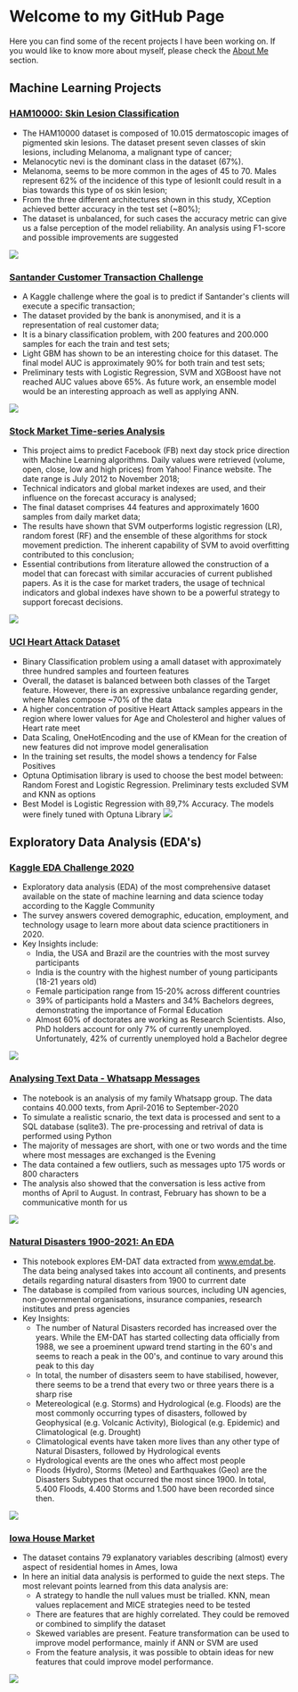 # Welcome to my GitHub Page

Here you can find some of the recent projects I have been working on. If you would like to know more about myself, please check the [About Me](https://github.com/negrinij/Main/edit/main/README.md) section.

## Machine Learning Projects

### [HAM10000: Skin Lesion Classification](https://nbviewer.jupyter.org/github/negrinij/HAM10000-SkinCancer/blob/master/ham10000-analysis-and-model-comparison.ipynb)

- The HAM10000 dataset is composed of 10.015 dermatoscopic images of pigmented skin lesions. The dataset present seven classes of skin lesions, including Melanoma, a malignant type of cancer;
- Melanocytic nevi is the dominant class in the dataset (67%). 
- Melanoma, seems to be more common in the ages of 45 to 70. Males represent 62% of the incidence of this type of lesionIt could result in a bias towards this type of os skin lesion;
- From the three different architectures shown in this study, XCeption achieved better accuracy in the test set (~80%);
- The dataset is unbalanced, for such cases the accuracy metric can give us a false perception of the model reliability. An analysis using F1-score and possible improvements are suggested

![](/Images/HAM10000.png)

### [Santander Customer Transaction Challenge](https://nbviewer.jupyter.org/github/negrinij/Santander-Transaction/blob/master/Santander-Customer-Transaction.ipynb)

- A Kaggle challenge where the goal is to predict if Santander's clients will execute a specific transaction;
- The dataset provided by the bank is anonymised, and it is a representation of real customer data;
- It is a binary classification problem, with 200 features and 200.000 samples for each the train and test sets;
- Light GBM has shown to be an interesting choice for this dataset. The final model AUC is approximately 90% for both train and test sets;
- Preliminary tests with Logistic Regression, SVM and XGBoost have not reached AUC values above 65%. As future work, an ensemble model would be an interesting approach as well as applying ANN.

![](/Images/Santander.png)

### [Stock Market Time-series Analysis](https://nbviewer.jupyter.org/github/negrinij/Stock-Analysis/blob/master/FB-Analysis.ipynb)

- This project aims to predict Facebook (FB) next day stock price direction with Machine Learning algorithms. Daily values were retrieved (volume, open, close, low and high prices) from Yahoo! Finance website. The date range is July 2012 to November 2018;
- Technical indicators and global market indexes are used, and their influence on the forecast accuracy is analysed;
- The final dataset comprises 44 features and approximately 1600 samples from daily market data;
- The results have shown that SVM outperforms logistic regression (LR), random forest (RF) and the ensemble of these algorithms for stock movement prediction. The inherent capability of SVM to avoid overfitting contributed to this conclusion;
- Essential contributions from literature allowed the construction of a model that can forecast with similar accuracies of current published papers. As it is the case for market traders, the usage of technical indicators and global indexes have shown to be a powerful strategy to support forecast decisions.

![](/Images/FB_Res.png)

### [UCI Heart Attack Dataset](https://nbviewer.jupyter.org/github/negrinij/UCIHeartAttack/blob/main/heart-attack-uci-dataset-89-acc-test-set.ipynb)

- Binary Classification problem using a amall dataset with approximately three hundred samples and fourteen features
- Overall, the dataset is balanced between both classes of the Target feature. However, there is an expressive unbalance regarding gender, where Males compose ~70% of the data
- A higher concentration of positive Heart Attack samples appears in the region where lower values for Age and Cholesterol and higher values of Heart rate meet
- Data Scaling, OneHotEncoding and the use of KMean for the creation of new features did not improve model generalisation
- In the training set results, the model shows a tendency for False Positives
- Optuna Optimisation library is used to choose the best model between: Random Forest and Logistic Regression. Preliminary tests excluded SVM and KNN as options
- Best Model is Logistic Regression with 89,7% Accuracy. The models were finely tuned with Optuna Library
![](/Images/UCI.png)

## Exploratory Data Analysis (EDA's)

### [Kaggle EDA Challenge 2020](https://nbviewer.jupyter.org/github/negrinij/EDA/blob/main/KaggleEDA/2020-kaggle-eda-competition.ipynb)

- Exploratory data analysis (EDA) of the most comprehensive dataset available on the state of machine learning and data science today according to the Kaggle Community
- The survey answers covered demographic, education, employment, and technology usage to learn more about data science practitioners in 2020.
- Key Insights include:
  - India, the USA and Brazil are the countries with the most survey participants
  - India is the country with the highest number of young participants (18-21 years old)
  - Female participation range from 15-20% across different countries
  - 39% of participants hold a Masters and 34% Bachelors degrees, demonstrating the importance of Formal Education
  - Almost 60% of doctorates are working as Research Scientists. Also, PhD holders account for only 7% of currently unemployed. Unfortunately, 42% of currently unemployed hold a Bachelor degree

![](/Images/KaggleHeatmap.png)

### [Analysing Text Data - Whatsapp Messages](https://github.com/negrinij/EDA/blob/main/Whats/whats.ipynb)

- The notebook is an analysis of my family Whatsapp group. The data contains 40.000 texts, from April-2016 to September-2020
- To simulate a realistic scnario, the text data is processed and sent to a SQL database (sqlite3). The pre-processing and retrival of data is performed using Python
- The majority of messages are short, with one or two words and the time where most messages are exchanged is the Evening
- The data contained a few outliers, such as messages upto 175 words or 800 characters
- The analysis also showed that the conversation is less active from months of April to August. In contrast, February has shown to be a communicative month for us

![](/Images/whats.png)

### [Natural Disasters 1900-2021: An EDA](https://nbviewer.jupyter.org/github/negrinij/EDA/blob/main/EM-DAT/eda-natural-disasters.ipynb)

- This notebook explores EM-DAT data extracted from www.emdat.be. The data being analysed takes into account all continents, and presents details regarding natural disasters from 1900 to currrent date
- The database is compiled from various sources, including UN agencies, non-governmental organisations, insurance companies, research institutes and press agencies
- Key Insights:
  - The number of Natural Disasters recorded has increased over the years. While the EM-DAT has started collecting data officially from 1988, we see a proeminent upward trend starting in the 60's and seems to reach a peak in the 00's, and continue to vary around this peak to this day
  - In total, the number of disasters seem to have stabilised, however, there seems to be a trend that every two or three years there is a sharp rise
  - Metereological (e.g. Storms) and Hydrological (e.g. Floods) are the most commonly occurring types of disasters, followed by Geophysical (e.g. Volcanic Activity), Biological (e.g. Epidemic) and Climatological (e.g. Drought)
  - Climatological events have taken more lives than any other type of Natural Disasters, followed by Hydrological events
  - Hydrological events are the ones who affect most people
  - Floods (Hydro), Storms (Meteo) and Earthquakes (Geo) are the Disasters Subtypes that occurred the most since 1900. In total, 5.400 Floods, 4.400 Storms and 1.500 have been recorded since then.

![](/Images/DeathCountries.png)

### [Iowa House Market](https://nbviewer.jupyter.org/github/negrinij/EDA/blob/main/HouseMarketIOWA/iowa-house-market-data-analysis.ipynb)

- The dataset contains 79 explanatory variables describing (almost) every aspect of residential homes in Ames, Iowa
- In here an initial data analysis is performed to guide the next steps. The most relevant points learned from this data analysis are:
  - A strategy to handle the null values must be trialled. KNN, mean values replacement and MICE strategies need to be tested
  - There are features that are highly correlated. They could be removed or combined to simplify the dataset
  - Skewed variables are present. Feature transformation can be used to improve model performance, mainly if ANN or SVM are used
  - From the feature analysis, it was possible to obtain ideas for new features that could improve model performance.

![](/Images/corrMatrix.png)
